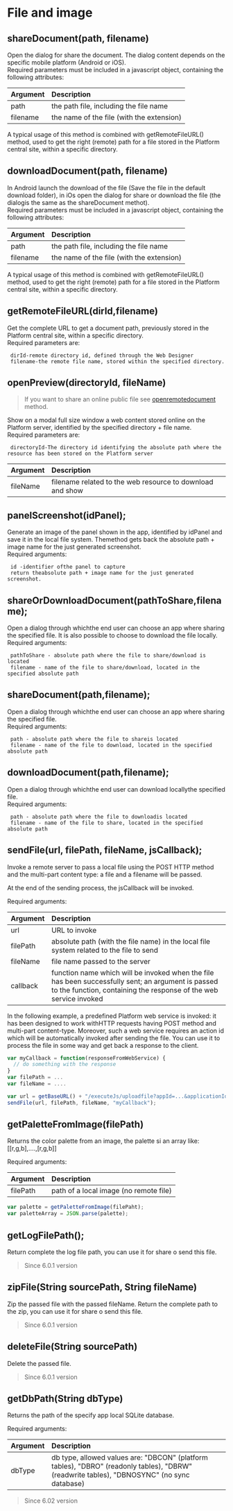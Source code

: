 # File and image

## shareDocument\(path, filename\)

Open the dialog for share the document. The dialog content depends on the specific mobile platform \(Android or iOS\).  
Required parameters must be included in a javascript object, containing the following attributes:

| Argument | Description |
| :--- | :--- |
| path | the path file, including the file name |
| filename | the name of the file \(with the extension\) |

A typical usage of this method is combined with getRemoteFileURL\(\) method, used to get the right \(remote\) path for a file stored in the Platform central site, within a specific directory.

## downloadDocument\(path, filename\) <a id="downloaddocument"></a>

In Android launch the download of the file \(Save the file in the default download folder\), in iOs open the dialog for share or download the file \(the dialogis the same as the shareDocument methot\).  
Required parameters must be included in a javascript object, containing the following attributes:

| Argument | Description |
| :--- | :--- |
| path | the path file, including the file name |
| filename | the name of the file \(with the extension\) |

A typical usage of this method is combined with getRemoteFileURL\(\) method, used to get the right \(remote\) path for a file stored in the Platform central site, within a specific directory.

## getRemoteFileURL\(dirId,filename\)

Get the complete URL to get a document path, previously stored in the Platform central site, within a specific directory.  
Required parameters are:

```text
 dirId-remote directory id, defined through the Web Designer
 filename-the remote file name, stored within the specified directory.
```

## openPreview\(directoryId, fileName\)

> If you want to share an online public file see [openremotedocument](https://4wsplatform.gitbook.io/api/mobile-javascript-api/dialogs#openremotedocument) method.

Show on a modal full size window a web content stored online on the Platform server, identified by the specified directory + file name.  
Required parameters are:

```text
 directoryId-The directory id identifying the absolute path where the resource has been stored on the Platform server
```

| Argument | Description |
| :--- | :--- |
| fileName | filename related to the web resource to download and show |

## panelScreenshot\(idPanel\);

Generate an image of the panel shown in the app, identified by idPanel and save it in the local file system. Themethod gets back the absolute path + image name for the just generated screenshot.  
Required arguments:

```text
 id -identifier ofthe panel to capture
 return theabsolute path + image name for the just generated screenshot.
```

## shareOrDownloadDocument\(pathToShare,filename\);

Open a dialog through whichthe end user can choose an app where sharing the specified file. It is also possible to choose to download the file locally.  
Required arguments:

```text
 pathToShare - absolute path where the file to share/download is located
 filename - name of the file to share/download, located in the specified absolute path
```

## shareDocument\(path,filename\);

Open a dialog through whichthe end user can choose an app where sharing the specified file.  
Required arguments:

```text
 path - absolute path where the file to shareis located
 filename - name of the file to download, located in the specified absolute path
```

## downloadDocument\(path,filename\);

Open a dialog through whichthe end user can download locallythe specified file.  
Required arguments:

```text
 path - absolute path where the file to downloadis located
 filename - name of the file to share, located in the specified absolute path
```

## sendFile\(url, filePath, fileName, jsCallback\);

Invoke a remote server to pass a local file using the POST HTTP method and the multi-part content type: a file and a filename will be passed.

At the end of the sending process, the jsCallback will be invoked.

Required arguments:

| Argument | Description |
| :--- | :--- |
| url | URL to invoke |
| filePath | absolute path \(with the file name\) in the local file system related to the file to send |
| fileName | file name passed to the server |
| callback | function name which will be invoked when the file has been successfully sent; an argument is passed to the function, containing the response of the web service invoked |

In the following example, a predefined Platform web service is invoked: it has been designed to work withHTTP requests having POST method and multi-part content-type. Moreover, such a web service requires an action id which will be automatically invoked after sending the file. You can use it to process the file in some way and get back a response to the client.

```javascript
var myCallback = function(responseFromWebService) {
  // do something with the response
}
var filePath = ...
var fileName = ....

var url = getBaseURL() + "/executeJs/uploadfile?appId=...&applicationId=...&actionId=...&dirId=...&unzip=false&restfulToken="+getToken();
sendFile(url, filePath, fileName, "myCallback");
```

## **getPaletteFromImage\(filePath\)**

Returns the color palette from an image, the palette si an array like: \[\[r,g,b\],….,\[r,g,b\]\]

Required arguments:

| Argument | Description |
| :--- | :--- |
| filePath | path of a local image \(no remote file\) |

```javascript
var palette = getPaletteFromImage(filePaht);
var paletteArray = JSON.parse(palette);
```

## getLogFilePath\(\);

Return complete the log file path, you can use it for share o send this file.

> Since 6.0.1 version

## zipFile\(String sourcePath, String fileName\)

Zip the passed file with the passed fileName. Return the complete path to the zip, you can use it for share o send this file.

> Since 6.0.1 version

## deleteFile\(String sourcePath\)

Delete the passed file.

> Since 6.0.1 version

## getDbPath\(String dbType\)

Returns the path of the specify app local SQLite database.

Required arguments:

| Argument | Description |
| :--- | :--- |
| dbType | db type, allowed values are: "DBCON" \(platform tables\), "DBRO" \(readonly tables\), "DBRW" \(readwrite tables\), "DBNOSYNC" \(no sync database\) |

> Since 6.02 version



